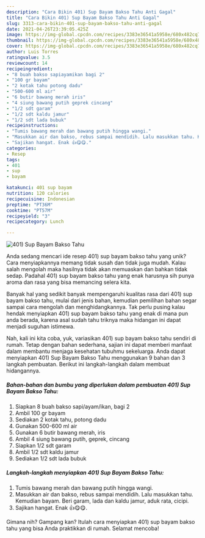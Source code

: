 ```yaml
---
description: "Cara Bikin 401) Sup Bayam Bakso Tahu Anti Gagal"
title: "Cara Bikin 401) Sup Bayam Bakso Tahu Anti Gagal"
slug: 3313-cara-bikin-401-sup-bayam-bakso-tahu-anti-gagal
date: 2021-04-26T23:39:05.425Z
image: https://img-global.cpcdn.com/recipes/3383e36541a5958e/680x482cq70/401-sup-bayam-bakso-tahu-foto-resep-utama.jpg
thumbnail: https://img-global.cpcdn.com/recipes/3383e36541a5958e/680x482cq70/401-sup-bayam-bakso-tahu-foto-resep-utama.jpg
cover: https://img-global.cpcdn.com/recipes/3383e36541a5958e/680x482cq70/401-sup-bayam-bakso-tahu-foto-resep-utama.jpg
author: Luis Torres
ratingvalue: 3.5
reviewcount: 14
recipeingredient:
- "8 buah bakso sapiayamikan bagi 2"
- "100 gr bayam"
- "2 kotak tahu potong dadu"
- "500-600 ml air"
- "6 butir bawang merah iris"
- "4 siung bawang putih geprek cincang"
- "1/2 sdt garam"
- "1/2 sdt kaldu jamur"
- "1/2 sdt lada bubuk"
recipeinstructions:
- "Tumis bawang merah dan bawang putih hingga wangi."
- "Masukkan air dan bakso, rebus sampai mendidih. Lalu masukkan tahu. Kemudian bayam. Beri garam, lada dan kaldu jamur, aduk rata, cicipi."
- "Sajikan hangat. Enak 👍😋😋."
categories:
- Resep
tags:
- 401
- sup
- bayam

katakunci: 401 sup bayam 
nutrition: 120 calories
recipecuisine: Indonesian
preptime: "PT36M"
cooktime: "PT57M"
recipeyield: "3"
recipecategory: Lunch

---
```



![401) Sup Bayam Bakso Tahu](https://img-global.cpcdn.com/recipes/3383e36541a5958e/680x482cq70/401-sup-bayam-bakso-tahu-foto-resep-utama.jpg)

Anda sedang mencari ide resep 401) sup bayam bakso tahu yang unik? Cara menyiapkannya memang tidak susah dan tidak juga mudah. Kalau salah mengolah maka hasilnya tidak akan memuaskan dan bahkan tidak sedap. Padahal 401) sup bayam bakso tahu yang enak harusnya sih punya aroma dan rasa yang bisa memancing selera kita.



Banyak hal yang sedikit banyak mempengaruhi kualitas rasa dari 401) sup bayam bakso tahu, mulai dari jenis bahan, kemudian pemilihan bahan segar sampai cara mengolah dan menghidangkannya. Tak perlu pusing kalau hendak menyiapkan 401) sup bayam bakso tahu yang enak di mana pun anda berada, karena asal sudah tahu triknya maka hidangan ini dapat menjadi suguhan istimewa.


Nah, kali ini kita coba, yuk, variasikan 401) sup bayam bakso tahu sendiri di rumah. Tetap dengan bahan sederhana, sajian ini dapat memberi manfaat dalam membantu menjaga kesehatan tubuhmu sekeluarga. Anda dapat menyiapkan 401) Sup Bayam Bakso Tahu menggunakan 9 bahan dan 3 langkah pembuatan. Berikut ini langkah-langkah dalam membuat hidangannya.

<!--inarticleads1-->

##### Bahan-bahan dan bumbu yang diperlukan dalam pembuatan 401) Sup Bayam Bakso Tahu:

1. Siapkan 8 buah bakso sapi/ayam/ikan, bagi 2
1. Ambil 100 gr bayam
1. Sediakan 2 kotak tahu, potong dadu
1. Gunakan 500-600 ml air
1. Gunakan 6 butir bawang merah, iris
1. Ambil 4 siung bawang putih, geprek, cincang
1. Siapkan 1/2 sdt garam
1. Ambil 1/2 sdt kaldu jamur
1. Sediakan 1/2 sdt lada bubuk




<!--inarticleads2-->

##### Langkah-langkah menyiapkan 401) Sup Bayam Bakso Tahu:

1. Tumis bawang merah dan bawang putih hingga wangi.
1. Masukkan air dan bakso, rebus sampai mendidih. Lalu masukkan tahu. Kemudian bayam. Beri garam, lada dan kaldu jamur, aduk rata, cicipi.
1. Sajikan hangat. Enak 👍😋😋.




Gimana nih? Gampang kan? Itulah cara menyiapkan 401) sup bayam bakso tahu yang bisa Anda praktikkan di rumah. Selamat mencoba!
